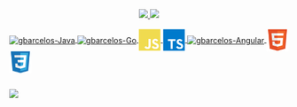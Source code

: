 <div align="center">
  <a href="https://github.com/gbarcelos">
  <img height="180em" src="https://github-readme-stats.vercel.app/api?username=gbarcelos&show_icons=true&theme=merko&include_all_commits=true&count_private=true"/>
  <img height="180em" src="https://github-readme-stats.vercel.app/api/top-langs/?username=gbarcelos&layout=compact&langs_count=7&theme=merko"/>
</div>
<div style="display: inline_block">
  <br>
  

  
  <img align="center" alt="gbarcelos-Java" height="40" width="40" src="https://cdn.jsdelivr.net/gh/devicons/devicon/icons/java/java-original-wordmark.svg">
	
  <img align="center" alt="gbarcelos-Go" height="40" width="40" src="https://cdn.jsdelivr.net/gh/devicons/devicon/icons/go/go-original.svg">
  
  <img align="center" alt="gbarcelos-Js" height="40" width="40" src="https://raw.githubusercontent.com/devicons/devicon/master/icons/javascript/javascript-plain.svg">
  
  <img align="center" alt="gbarcelos-Ts" height="40" width="40" src="https://raw.githubusercontent.com/devicons/devicon/master/icons/typescript/typescript-plain.svg">
  
  <img align="center" alt="gbarcelos-Angular" height="40" width="40" src="https://cdn.jsdelivr.net/gh/devicons/devicon/icons/angularjs/angularjs-original.svg">
  
  <img align="center" alt="gbarcelos-HTML" height="40" width="40" src="https://raw.githubusercontent.com/devicons/devicon/master/icons/html5/html5-original.svg">
  
  <img align="center" alt="gbarcelos-CSS" height="40" width="40" src="https://raw.githubusercontent.com/devicons/devicon/master/icons/css3/css3-original.svg">

</div>
  
  ##
 
<div> 
  <a href="https://www.linkedin.com/in/gbarcelos-fullstack-developer/" target="_blank">
	<img src="https://img.shields.io/badge/-LinkedIn-%230077B5?style=for-the-badge&logo=linkedin&logoColor=white" target="_blank">
  </a> 
</div>
